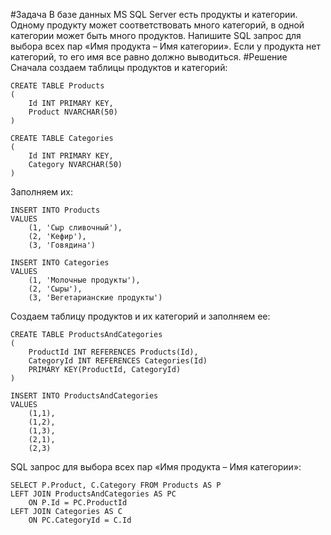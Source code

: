 #Задача
В базе данных MS SQL Server есть продукты и категории. Одному продукту может соответствовать много категорий, в одной категории может быть много продуктов. Напишите SQL запрос для выбора всех пар «Имя продукта – Имя категории». Если у продукта нет категорий, то его имя все равно должно выводиться.
#Решение
Сначала создаем таблицы продуктов и категорий:
```
CREATE TABLE Products
(
	Id INT PRIMARY KEY,
	Product NVARCHAR(50)
)

CREATE TABLE Categories
(
	Id INT PRIMARY KEY,
	Category NVARCHAR(50)
)
```
Заполняем их:
```
INSERT INTO Products 
VALUES
	(1, 'Сыр сливочный'),
	(2, 'Кефир'),
	(3, 'Говядина')

INSERT INTO Categories 
VALUES
	(1, 'Молочные продукты'),
	(2, 'Cыры'),
	(3, 'Вегетарианские продукты')
```
Создаем таблицу продуктов и их категорий и заполняем ее:
```
CREATE TABLE ProductsAndCategories
(
	ProductId INT REFERENCES Products(Id),
	CategoryId INT REFERENCES Categories(Id)
	PRIMARY KEY(ProductId, CategoryId)
)

INSERT INTO ProductsAndCategories
VALUES
	(1,1),
	(1,2),
	(1,3),
	(2,1),
	(2,3)
```
SQL запрос для выбора всех пар «Имя продукта – Имя категории»:
```
SELECT P.Product, C.Category FROM Products AS P
LEFT JOIN ProductsAndCategories AS PC
	ON P.Id = PC.ProductId
LEFT JOIN Categories AS C
	ON PC.CategoryId = C.Id
```
